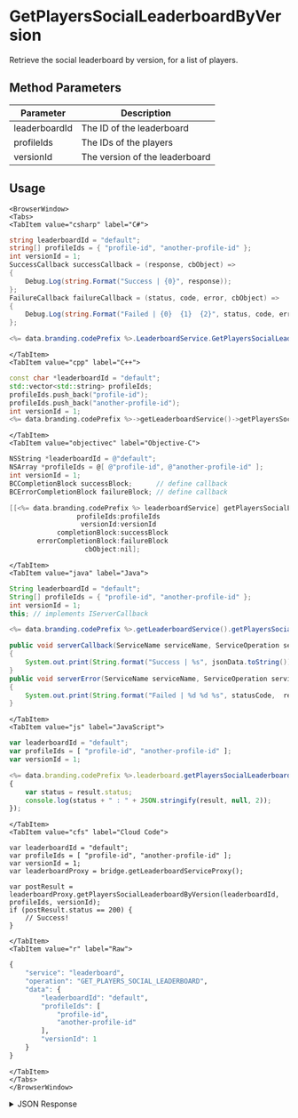 # GetPlayersSocialLeaderboardByVersion

Retrieve the social leaderboard by version, for a list of players.

<PartialServop service_name="leaderboard" operation_name="GET_PLAYERS_SOCIAL_LEADERBOARD" />

## Method Parameters

| Parameter     | Description                    |
| ------------- | ------------------------------ |
| leaderboardId | The ID of the leaderboard      |
| profileIds    | The IDs of the players         |
| versionId     | The version of the leaderboard |

## Usage

```mdx-code-block
<BrowserWindow>
<Tabs>
<TabItem value="csharp" label="C#">
```

```csharp
string leaderboardId = "default";
string[] profileIds = { "profile-id", "another-profile-id" };
int versionId = 1;
SuccessCallback successCallback = (response, cbObject) =>
{
    Debug.Log(string.Format("Success | {0}", response));
};
FailureCallback failureCallback = (status, code, error, cbObject) =>
{
    Debug.Log(string.Format("Failed | {0}  {1}  {2}", status, code, error));
};

<%= data.branding.codePrefix %>.LeaderboardService.GetPlayersSocialLeaderboardByVersion(leaderboardId, profileIds, versionId, successCallback, failureCallback);
```

```mdx-code-block
</TabItem>
<TabItem value="cpp" label="C++">
```

```cpp
const char *leaderboardId = "default";
std::vector<std::string> profileIds;
profileIds.push_back("profile-id");
profileIds.push_back("another-profile-id");
int versionId = 1;
<%= data.branding.codePrefix %>->getLeaderboardService()->getPlayersSocialLeaderboardByVersion(leaderboardId, profileIds, versionId, this);
```

```mdx-code-block
</TabItem>
<TabItem value="objectivec" label="Objective-C">
```

```objectivec
NSString *leaderboardId = @"default";
NSArray *profileIds = @[ @"profile-id", @"another-profile-id" ];
int versionId = 1;
BCCompletionBlock successBlock;      // define callback
BCErrorCompletionBlock failureBlock; // define callback

[[<%= data.branding.codePrefix %> leaderboardService] getPlayersSocialLeaderboardByVersion:leaderboardId
                 profileIds:profileIds
                  versionId:versionId
            completionBlock:successBlock
       errorCompletionBlock:failureBlock
                   cbObject:nil];
```

```mdx-code-block
</TabItem>
<TabItem value="java" label="Java">
```

```java
String leaderboardId = "default";
String[] profileIds = { "profile-id", "another-profile-id" };
int versionId = 1;
this; // implements IServerCallback

<%= data.branding.codePrefix %>.getLeaderboardService().getPlayersSocialLeaderboardByVersion(leaderboardId, profileIds, versionId, this);

public void serverCallback(ServiceName serviceName, ServiceOperation serviceOperation, JSONObject jsonData)
{
    System.out.print(String.format("Success | %s", jsonData.toString()));
}
public void serverError(ServiceName serviceName, ServiceOperation serviceOperation, int statusCode, int reasonCode, String jsonError)
{
    System.out.print(String.format("Failed | %d %d %s", statusCode,  reasonCode, jsonError.toString()));
}
```

```mdx-code-block
</TabItem>
<TabItem value="js" label="JavaScript">
```

```javascript
var leaderboardId = "default";
var profileIds = [ "profile-id", "another-profile-id" ];
var versionId = 1;

<%= data.branding.codePrefix %>.leaderboard.getPlayersSocialLeaderboardByVersion(leaderboardId, profileIds, versionId, result =>
{
	var status = result.status;
	console.log(status + " : " + JSON.stringify(result, null, 2));
});
```

```mdx-code-block
</TabItem>
<TabItem value="cfs" label="Cloud Code">
```

```cfscript
var leaderboardId = "default";
var profileIds = [ "profile-id", "another-profile-id" ];
var versionId = 1;
var leaderboardProxy = bridge.getLeaderboardServiceProxy();

var postResult = leaderboardProxy.getPlayersSocialLeaderboardByVersion(leaderboardId, profileIds, versionId);
if (postResult.status == 200) {
    // Success!
}
```

```mdx-code-block
</TabItem>
<TabItem value="r" label="Raw">
```

```r
{
	"service": "leaderboard",
	"operation": "GET_PLAYERS_SOCIAL_LEADERBOARD",
	"data": {
		"leaderboardId": "default",
		"profileIds": [
			"profile-id",
			"another-profile-id"
		],
        "versionId": 1
	}
}
```

```mdx-code-block
</TabItem>
</Tabs>
</BrowserWindow>
```

<details>
<summary>JSON Response</summary>

```json
{
    "status": 200,
    "data": {
        "leaderboardId": "general",
        "timeBeforeReset": 3358262,
        "leaderboard": [
            {
                "updatedAt": 1462825797845,
                "pictureUrl": null,
                "playerName": "Peter",
                "playerId": "ee8cad26-16f2-4ef8-9045-3aab84ce6362",
                "createdAt": 1462825797845,
                "data": {
                    "nickname": "pete"
                },
                "score": 100,
                "summaryFriendData": null
            },
            {
                "updatedAt": 1462825730011,
                "pictureUrl": null,
                "playerName": "Billy",
                "playerId": "295c510f-507f-4bcf-80e1-ebc73708ec3c",
                "createdAt": 1462825730011,
                "data": {
                    "nickname": "bill"
                },
                "score": 10,
                "summaryFriendData": null
            }
        ],
        "server_time": 1462825845567
    }
}
```

</details>
